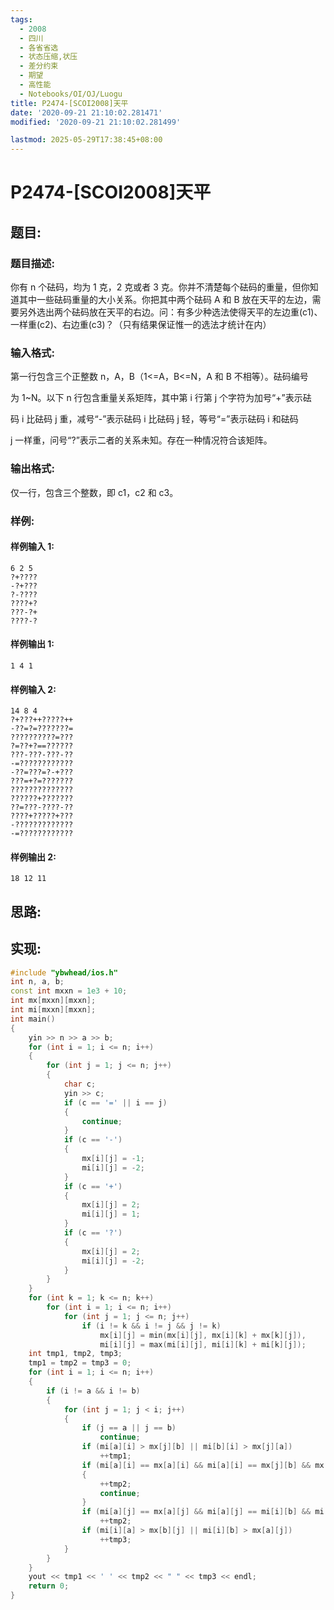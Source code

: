 ```yaml
---
tags:
  - 2008
  - 四川
  - 各省省选
  - 状态压缩,状压
  - 差分约束
  - 期望
  - 高性能
  - Notebooks/OI/OJ/Luogu
title: P2474-[SCOI2008]天平
date: '2020-09-21 21:10:02.281471'
modified: '2020-09-21 21:10:02.281499'

lastmod: 2025-05-29T17:38:45+08:00
---
```


# P2474-[SCOI2008]天平

## 题目:

### 题目描述:

你有 n 个砝码，均为 1 克，2 克或者 3 克。你并不清楚每个砝码的重量，但你知道其中一些砝码重量的大小关系。你把其中两个砝码 A 和 B 放在天平的左边，需要另外选出两个砝码放在天平的右边。问：有多少种选法使得天平的左边重(c1)、一样重(c2)、右边重(c3)？（只有结果保证惟一的选法才统计在内）

### 输入格式:

第一行包含三个正整数 n，A，B（1<=A，B<=N，A 和 B 不相等）。砝码编号

为 1~N。以下 n 行包含重量关系矩阵，其中第 i 行第 j 个字符为加号“+”表示砝

码 i 比砝码 j 重，减号“-”表示砝码 i 比砝码 j 轻，等号“=”表示砝码 i 和砝码

j 一样重，问号“?”表示二者的关系未知。存在一种情况符合该矩阵。

### 输出格式:

仅一行，包含三个整数，即 c1，c2 和 c3。

### 样例:

#### 样例输入 1:

```
6 2 5
?+????
-?+???
?-????
????+?
???-?+
????-?
```

#### 样例输出 1:

```
1 4 1
```

#### 样例输入 2:

```
14 8 4
?+???++?????++
-??=?=???????=
??????????=???
?=??+?==??????
???-???-???-??
-=????????????
-??=???=?-+???
???=+?=???????
??????????????
??????+???????
??=???-????-??
????+?????+???
-?????????????
-=????????????
```

#### 样例输出 2:

```
18 12 11
```

## 思路:

## 实现:

```cpp
#include "ybwhead/ios.h"
int n, a, b;
const int mxxn = 1e3 + 10;
int mx[mxxn][mxxn];
int mi[mxxn][mxxn];
int main()
{
    yin >> n >> a >> b;
    for (int i = 1; i <= n; i++)
    {
        for (int j = 1; j <= n; j++)
        {
            char c;
            yin >> c;
            if (c == '=' || i == j)
            {
                continue;
            }
            if (c == '-')
            {
                mx[i][j] = -1;
                mi[i][j] = -2;
            }
            if (c == '+')
            {
                mx[i][j] = 2;
                mi[i][j] = 1;
            }
            if (c == '?')
            {
                mx[i][j] = 2;
                mi[i][j] = -2;
            }
        }
    }
    for (int k = 1; k <= n; k++)
        for (int i = 1; i <= n; i++)
            for (int j = 1; j <= n; j++)
                if (i != k && i != j && j != k)
                    mx[i][j] = min(mx[i][j], mx[i][k] + mx[k][j]),
                    mi[i][j] = max(mi[i][j], mi[i][k] + mi[k][j]);
    int tmp1, tmp2, tmp3;
    tmp1 = tmp2 = tmp3 = 0;
    for (int i = 1; i <= n; i++)
    {
        if (i != a && i != b)
        {
            for (int j = 1; j < i; j++)
            {
                if (j == a || j == b)
                    continue;
                if (mi[a][i] > mx[j][b] || mi[b][i] > mx[j][a])
                    ++tmp1;
                if (mi[a][i] == mx[a][i] && mi[a][i] == mx[j][b] && mx[j][b] == mi[j][b])
                {
                    ++tmp2;
                    continue;
                }
                if (mi[a][j] == mx[a][j] && mi[a][j] == mi[i][b] && mi[i][b] == mx[i][b])
                    ++tmp2;
                if (mi[i][a] > mx[b][j] || mi[i][b] > mx[a][j])
                    ++tmp3;
            }
        }
    }
    yout << tmp1 << ' ' << tmp2 << " " << tmp3 << endl;
    return 0;
}
```
